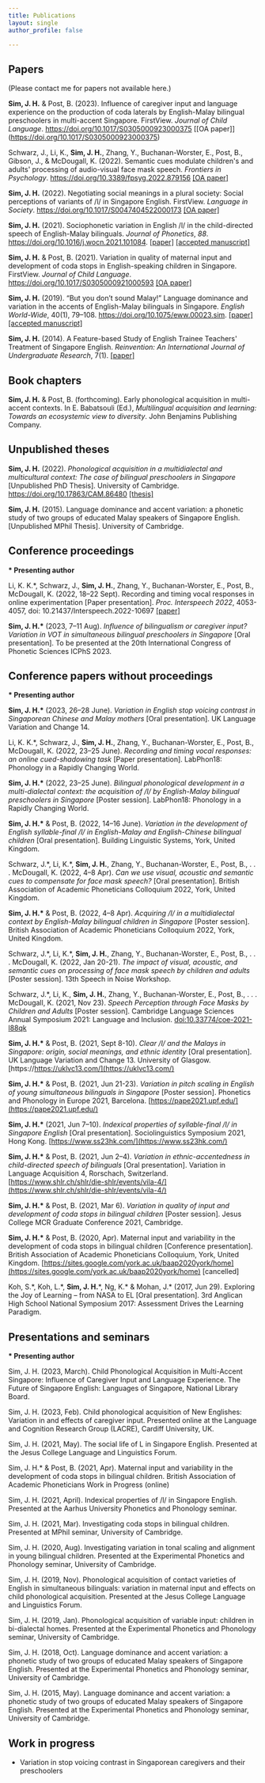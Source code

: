 ```yaml
---
title: Publications
layout: single
author_profile: false

---
```


## Papers

(Please contact me for papers not available here.)

**Sim, J. H.** & Post, B. (2023). Influence of caregiver input and language experience on the production of coda laterals by English-Malay bilingual preschoolers in multi-accent Singapore. FirstView. _Journal of Child Language_. https://doi.org/10.1017/S0305000923000375 [[OA paper]] (https://doi.org/10.1017/S0305000923000375)

Schwarz, J., Li, K., **Sim, J. H.**, Zhang, Y., Buchanan-Worster, E., Post, B., Gibson, J., & McDougall, K. (2022). Semantic cues modulate children's and adults' processing of audio-visual face mask speech. _Frontiers in Psychology_. https://doi.org/10.3389/fpsyg.2022.879156 [[OA paper]](https://doi.org/10.3389/fpsyg.2022.879156)

**Sim, J. H.** (2022). Negotiating social meanings in a plural society: Social perceptions of variants of /l/ in Singapore English. FirstView. _Language in Society_. https://doi.org/10.1017/S0047404522000173 [[OA paper]](https://doi.org/10.1017/S0047404522000173)

**Sim, J. H.** (2021). Sociophonetic variation in English /l/ in the child-directed speech of English-Malay bilinguals. _Journal of Phonetics_, _88_. https://doi.org/10.1016/j.wocn.2021.101084. [[paper]](https://doi.org/10.1016/j.wocn.2021.101084) [[accepted manuscript]](/assets/documents/jphon_2021.pdf)

**Sim, J. H.** & Post, B. (2021). Variation in quality of maternal input and development of coda stops in English-speaking children in Singapore. FirstView. _Journal of Child Language_. https://doi.org/10.1017/S0305000921000593 [[OA paper]](https://doi.org/10.1017/S0305000921000593)

**Sim, J. H.** (2019). “But you don’t sound Malay!” Language dominance and variation in the accents of English-Malay bilinguals in Singapore. _English World-Wide_, 40(1), 79–108. https://doi.org/10.1075/eww.00023.sim. [[paper]](https://www.jbe-platform.com/content/journals/10.1075/eww.00023.sim) [[accepted manuscript]](https://www.researchgate.net/publication/330792385_But_you_don't_sound_Malay_Language_dominance_and_variation_in_the_accents_of_English-Malay_bilinguals_in_Singapore)

**Sim, J. H.** (2014). A Feature-based Study of English Trainee Teachers' Treatment of Singapore English. _Reinvention: An International Journal of Undergraduate Research_, 7(1). [[paper]](http://www.warwick.ac.uk/reinventionjournal/archive/volume7issue1/hong)


## Book chapters

**Sim, J. H.** & Post, B. (forthcoming). Early phonological acquisition in multi-accent contexts. In E. Babatsouli (Ed.), _Multilingual acquisition and learning: Towards an ecosystemic view to diversity_. John Benjamins Publishing Company.


## Unpublished theses

**Sim, J. H.** (2022). _Phonological acquisition in a multidialectal and multicultural context: The case of bilingual preschoolers in Singapore_ [Unpublished PhD Thesis]. University of Cambridge. https://doi.org/10.17863/CAM.86480 [[thesis]](https://doi.org/10.17863/CAM.86480)

**Sim, J. H.** (2015). Language dominance and accent variation: a phonetic study of two
groups of educated Malay speakers of Singapore English. [Unpublished MPhil Thesis]. University of Cambridge.


## Conference proceedings

**\* Presenting author**

Li, K. K.\*, Schwarz, J., **Sim, J. H.**, Zhang, Y., Buchanan-Worster, E., Post, B., McDougall, K. (2022, 18–22 Sept). Recording and timing vocal responses in online experimentation [Paper presentation]. _Proc. Interspeech 2022_, 4053-4057, doi: 10.21437/Interspeech.2022-10697 [[paper]](/assets/documents/10697_Paper.pdf)

**Sim, J. H.\*** (2023, 7–11 Aug). _Influence of bilingualism or caregiver input? Variation in VOT in simultaneous bilingual preschoolers in Singapore_ [Oral presentation]. To be presented at the 20th International Congress of Phonetic Sciences ICPhS 2023.


## Conference papers without proceedings

**\* Presenting author**

**Sim, J. H.\*** (2023, 26–28 June). _Variation in English stop voicing contrast in Singaporean Chinese and Malay mothers_ [Oral presentation]. UK Language Variation and Change 14.

Li, K. K.\*, Schwarz, J., **Sim, J. H.**, Zhang, Y., Buchanan-Worster, E., Post, B., McDougall, K. (2022, 23–25 June). _Recording and timing vocal responses: an online cued-shadowing task_ [Paper presentation]. LabPhon18: Phonology in a Rapidly Changing World.

**Sim, J. H.\*** (2022, 23–25 June). _Bilingual phonological development in a multi-dialectal context: the acquisition of /l/ by English-Malay bilingual preschoolers in Singapore_ [Poster session]. LabPhon18: Phonology in a Rapidly Changing World.

**Sim, J. H.\*** & Post, B. (2022, 14–16 June). _Variation in the development of English syllable-final /l/ in English-Malay and English-Chinese bilingual children_ [Oral presentation]. Building Linguistic Systems, York, United Kingdom.

Schwarz, J.\*, Li, K.\*, **Sim, J. H.**, Zhang, Y., Buchanan-Worster, E., Post, B., . . . McDougall, K. (2022, 4–8 Apr). _Can we use visual, acoustic and semantic cues to compensate for face mask speech?_ [Oral presentation]. British Association of Academic Phoneticians Colloquium 2022, York, United Kingdom.

**Sim, J. H.\*** & Post, B. (2022, 4–8 Apr). _Acquiring /l/ in a multidialectal context by English-Malay bilingual children in Singapore_ [Poster session]. British Association of Academic Phoneticians Colloquium 2022, York, United Kingdom.

Schwarz, J.\*, Li, K.\*, **Sim, J. H.**, Zhang, Y., Buchanan-Worster, E., Post, B., . . . McDougall, K. (2022, Jan 20-21). _The impact of visual, acoustic, and semantic cues on processing of face mask speech by children and adults_ [Poster session]. 13th Speech in Noise Workshop.

Schwarz, J.\*, Li, K., **Sim, J. H.**, Zhang, Y., Buchanan-Worster, E., Post, B., . . . McDougall, K. (2021, Nov 23). _Speech Perception through Face Masks by Children and Adults_ [Poster session]. Cambridge Language Sciences Annual Symposium 2021: Language and Inclusion. [doi:10.33774/coe-2021-l88qk](https://www.cambridge.org/engage/coe/article-details/61814b93ad7f7c616f522eaa)

**Sim, J. H.\*** & Post, B. (2021, Sept 8-10). _Clear /l/ and the Malays in Singapore: origin, social meanings, and ethnic identity_ [Oral presentation]. UK Language Variation and Change 13. University of Glasgow. [https://https://uklvc13.com/](https://uklvc13.com/)

**Sim, J. H.\*** & Post, B. (2021, Jun 21-23). _Variation in pitch scaling in English of young simultaneous bilinguals in Singapore_ [Poster session]. Phonetics and Phonology in Europe 2021, Barcelona. [https://pape2021.upf.edu/](https://pape2021.upf.edu/)

**Sim, J. H.\*** (2021, Jun 7–10). _Indexical properties of syllable-final /l/ in Singapore English_ [Oral presentation]. Sociolinguistics Symposium 2021, Hong Kong. [https://www.ss23hk.com/](https://www.ss23hk.com/)

**Sim, J. H.\*** & Post, B. (2021, Jun 2–4). _Variation in ethnic-accentedness in child-directed speech of bilinguals_ [Oral presentation]. Variation in Language Acquisition 4, Rorschach, Switzerland. [https://www.shlr.ch/shlr/die-shlr/events/vila-4/](https://www.shlr.ch/shlr/die-shlr/events/vila-4/)

**Sim, J. H.\*** & Post, B. (2021, Mar 6). _Variation in quality of input and development of coda stops in bilingual children_ [Poster session]. Jesus College MCR Graduate Conference 2021, Cambridge.

**Sim, J. H.\*** & Post, B. (2020, Apr). Maternal input and variability in the development of coda stops in bilingual children [Conference presentation]. British Association of Academic Phoneticians Colloquium, York, United Kingdom. [https://sites.google.com/york.ac.uk/baap2020york/home](https://sites.google.com/york.ac.uk/baap2020york/home) [cancelled]

Koh, S.\*, Koh, L.\*, **Sim, J. H.**\*, Ng, K.\* & Mohan, J.\* (2017, Jun 29). Exploring the Joy of Learning – from NASA to EL [Oral presentation]. 3rd Anglican High School National Symposium 2017: Assessment Drives the Learning Paradigm.


## Presentations and seminars

**\* Presenting author**


Sim, J. H. (2023, March). Child Phonological Acquisition in Multi-Accent Singapore: Influence of Caregiver Input and Language Experience. The Future of Singapore English: Languages of Singapore, National Library Board.

Sim, J. H. (2023, Feb). Child phonological acquisition of New Englishes: Variation in and effects of caregiver input. Presented online at the Language and Cognition Research Group (LACRE), Cardiff University, UK.

Sim, J. H. (2021, May). The social life of L in Singapore English. Presented at the Jesus College Language and Linguistics Forum.

Sim, J. H.\* & Post, B. (2021, Apr). Maternal input and variability in the development of coda stops in bilingual children. British Association of Academic Phoneticians Work in Progress (online)

Sim, J. H. (2021, April). Indexical properties of /l/ in Singapore English. Presented at the Aarhus University Phonetics and Phonology seminar.

Sim, J. H. (2021, Mar). Investigating coda stops in bilingual children. Presented at MPhil seminar, University of Cambridge.

Sim, J. H. (2020, Aug). Investigating variation in tonal scaling and alignment in young bilingual children. Presented at the Experimental Phonetics and Phonology seminar, University of Cambridge.

Sim, J. H. (2019, Nov). Phonological acquisition of contact varieties of English in simultaneous bilinguals: variation in maternal input and effects on child phonological acquisition. Presented at the Jesus College Language and Linguistics Forum.

Sim, J. H. (2019, Jan). Phonological acquisition of variable input: children in bi-dialectal homes. Presented at the Experimental Phonetics and Phonology seminar, University of Cambridge.

Sim, J. H. (2018, Oct). Language dominance and accent variation: a phonetic study of two groups of educated Malay speakers of Singapore English. Presented at the Experimental Phonetics and Phonology seminar, University of Cambridge.

Sim, J. H. (2015, May). Language dominance and accent variation: a phonetic study of two groups of educated Malay speakers of Singapore English. Presented at the Experimental Phonetics and Phonology seminar, University of Cambridge.


## Work in progress

- Variation in stop voicing contrast in Singaporean caregivers and their preschoolers
